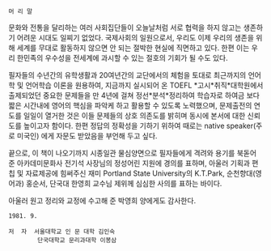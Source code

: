 
    머 리 말

  문화와 전통을 달리하는 여러 사회집단들이 오늘날처럼 서로 협력을 하지 않고는
생존하기 어려운 시대도 일찌기 없었다. 국제사회의 일원으로서, 우리도 이제 우리의 
생존을 위해 세계를 무대로 활동하지 않으면 안 되는 절박한 현실에 직면하고 있다.
한편 이는 우리 한민족의 우수성을 전세계에 과시할 수 있는 절호의 기회가 될 수도 있다.

  필자들의 수년간의 유학생활과 20여년간의 교단에서의 체험을 토대로 최근까지의
언어학 및 언어학습 이론을 원용하여, 지금까지 실시되어 온 TOEFL \*고시\*취직\*대학원에서
출제되었던 중요한 문제들을 만 4년에 걸쳐 정선\*분석\*정리하여 학습자로 하여금 보다 짧은
시간내에 영어의 핵심을 파악케 하고 활용할 수 있도록 노력했으며, 문제출전의 연도를 
일일이 열거한 것은 이들 문제들의 상호 의존도를 밝히며 동시에 본서에 대한 신뢰도를 
높이고자 함이다. 한편 정답의 정확성을 기하기 위하여 때로는 native speaker(주로 미국인)
에게 자문도 받았음을 부언해 두고 싶다.

  끝으로, 이 책이 나오기까지 시종일관 물심양면으로 필자들에게 격려와 용기를 북돋어 준
아카데미문화사 전기석 사장님의 정성어린 지원에 경의를 표하며, 아울러 기획과 편칩 및
자료제공에 힘써주신 재미 Portland State University의 K.T.Park, 순천향대(영어과) 
홍순서, 단국대 한영희 교수님 제위께 심심한 사의를 표하는 바이다.

  아울러 원고 정리와 교정에 수고해 준 박영희 양에게도 감사한다.

    1981. 9. 
 
    저  자  서울대학교 인 문 대학 김인숙
            단국대학교 문리과대학 이봉삼 

